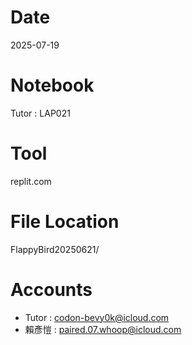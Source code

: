 # Date
2025-07-19

# Notebook
Tutor : LAP021

# Tool
replit.com

# File Location
FlappyBird20250621/

# Accounts
- Tutor : codon-bevy0k@icloud.com
- 賴彥愷 : paired.07.whoop@icloud.com
